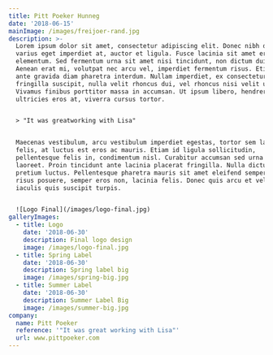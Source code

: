 ```yaml
---
title: Pitt Poeker Hunneg
date: '2018-06-15'
mainImage: /images/freijoer-rand.jpg
description: >-
  Lorem ipsum dolor sit amet, consectetur adipiscing elit. Donec nibh dolor,
  varius eget imperdiet at, auctor et ligula. Fusce lacinia sit amet erat ac
  elementum. Sed fermentum urna sit amet nisi tincidunt, non dictum dui gravida.
  Aenean erat mi, volutpat nec arcu vel, imperdiet fermentum risus. Etiam ut
  ante gravida diam pharetra interdum. Nullam imperdiet, ex consectetur
  fringilla suscipit, nulla velit rhoncus dui, vel rhoncus nisi velit ut lacus.
  Vivamus finibus porttitor massa in accumsan. Ut ipsum libero, hendrerit
  ultricies eros at, viverra cursus tortor.


  > "It was greatworking with Lisa"


  Maecenas vestibulum, arcu vestibulum imperdiet egestas, tortor sem laoreet
  felis, at luctus est eros ac mauris. Etiam id ligula sollicitudin,
  pellentesque felis in, condimentum nisl. Curabitur accumsan sed urna sed
  laoreet. Proin tincidunt ante lacinia placerat fringilla. Nulla dictum nibh a
  pretium luctus. Pellentesque pharetra mauris sit amet eleifend semper. Sed ac
  risus posuere, semper eros non, lacinia felis. Donec quis arcu et velit porta
  iaculis quis suscipit turpis.


  ![Logo Final](/images/logo-final.jpg)
galleryImages:
  - title: Logo
    date: '2018-06-30'
    description: Final logo design
    image: /images/logo-final.jpg
  - title: Spring Label
    date: '2018-06-30'
    description: Spring label big
    image: /images/spring-big.jpg
  - title: Summer Label
    date: '2018-06-30'
    description: Summer Label Big
    image: /images/summer-big.jpg
company:
  name: Pitt Poeker
  reference: '"It was great working with Lisa"'
  url: www.pittpoeker.com
---
```


